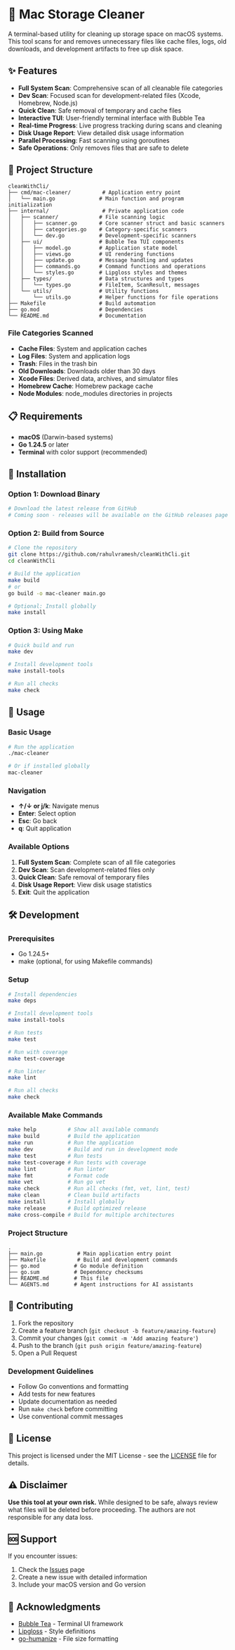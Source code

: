 
# 🧹 Mac Storage Cleaner

A terminal-based utility for cleaning up storage space on macOS systems. This tool scans for and removes unnecessary files like cache files, logs, old downloads, and development artifacts to free up disk space.

## ✨ Features

- **Full System Scan**: Comprehensive scan of all cleanable file categories
- **Dev Scan**: Focused scan for development-related files (Xcode, Homebrew, Node.js)
- **Quick Clean**: Safe removal of temporary and cache files
- **Interactive TUI**: User-friendly terminal interface with Bubble Tea
- **Real-time Progress**: Live progress tracking during scans and cleaning
- **Disk Usage Report**: View detailed disk usage information
- **Parallel Processing**: Fast scanning using goroutines
- **Safe Operations**: Only removes files that are safe to delete

## 📁 Project Structure

```
cleanWithCli/
├── cmd/mac-cleaner/          # Application entry point
│   └── main.go              # Main function and program initialization
├── internal/                 # Private application code
│   ├── scanner/             # File scanning logic
│   │   ├── scanner.go       # Core scanner struct and basic scanners
│   │   ├── categories.go    # Category-specific scanners
│   │   └── dev.go           # Development-specific scanners
│   ├── ui/                  # Bubble Tea TUI components
│   │   ├── model.go         # Application state model
│   │   ├── views.go         # UI rendering functions
│   │   ├── update.go        # Message handling and updates
│   │   ├── commands.go      # Command functions and operations
│   │   └── styles.go        # Lipgloss styles and themes
│   ├── types/               # Data structures and types
│   │   └── types.go         # FileItem, ScanResult, messages
│   └── utils/               # Utility functions
│       └── utils.go         # Helper functions for file operations
├── Makefile                 # Build automation
├── go.mod                   # Dependencies
└── README.md                # Documentation
```

### File Categories Scanned

- **Cache Files**: System and application caches
- **Log Files**: System and application logs
- **Trash**: Files in the trash bin
- **Old Downloads**: Downloads older than 30 days
- **Xcode Files**: Derived data, archives, and simulator files
- **Homebrew Cache**: Homebrew package cache
- **Node Modules**: node_modules directories in projects

## 📋 Requirements

- **macOS** (Darwin-based systems)
- **Go 1.24.5** or later
- **Terminal** with color support (recommended)

## 🚀 Installation

### Option 1: Download Binary
```bash
# Download the latest release from GitHub
# Coming soon - releases will be available on the GitHub releases page
```

### Option 2: Build from Source
```bash
# Clone the repository
git clone https://github.com/rahulvramesh/cleanWithCli.git
cd cleanWithCli

# Build the application
make build
# or
go build -o mac-cleaner main.go

# Optional: Install globally
make install
```

### Option 3: Using Make
```bash
# Quick build and run
make dev

# Install development tools
make install-tools

# Run all checks
make check
```

## 🎯 Usage

### Basic Usage
```bash
# Run the application
./mac-cleaner

# Or if installed globally
mac-cleaner
```

### Navigation
- **↑/↓ or j/k**: Navigate menus
- **Enter**: Select option
- **Esc**: Go back
- **q**: Quit application

### Available Options
1. **Full System Scan**: Complete scan of all file categories
2. **Dev Scan**: Scan development-related files only
3. **Quick Clean**: Safe removal of temporary files
4. **Disk Usage Report**: View disk usage statistics
5. **Exit**: Quit the application

## 🛠️ Development

### Prerequisites
- Go 1.24.5+
- make (optional, for using Makefile commands)

### Setup
```bash
# Install dependencies
make deps

# Install development tools
make install-tools

# Run tests
make test

# Run with coverage
make test-coverage

# Run linter
make lint

# Run all checks
make check
```

### Available Make Commands
```bash
make help          # Show all available commands
make build         # Build the application
make run           # Run the application
make dev           # Build and run in development mode
make test          # Run tests
make test-coverage # Run tests with coverage
make lint          # Run linter
make fmt           # Format code
make vet           # Run go vet
make check         # Run all checks (fmt, vet, lint, test)
make clean         # Clean build artifacts
make install       # Install globally
make release       # Build optimized release
make cross-compile # Build for multiple architectures
```

### Project Structure
```
.
├── main.go           # Main application entry point
├── Makefile          # Build and development commands
├── go.mod           # Go module definition
├── go.sum           # Dependency checksums
├── README.md        # This file
└── AGENTS.md        # Agent instructions for AI assistants
```

## 🤝 Contributing

1. Fork the repository
2. Create a feature branch (`git checkout -b feature/amazing-feature`)
3. Commit your changes (`git commit -m 'Add amazing feature'`)
4. Push to the branch (`git push origin feature/amazing-feature`)
5. Open a Pull Request

### Development Guidelines
- Follow Go conventions and formatting
- Add tests for new features
- Update documentation as needed
- Run `make check` before committing
- Use conventional commit messages

## 📄 License

This project is licensed under the MIT License - see the [LICENSE](LICENSE) file for details.

## ⚠️ Disclaimer

**Use this tool at your own risk.** While designed to be safe, always review what files will be deleted before proceeding. The authors are not responsible for any data loss.

## 🆘 Support

If you encounter issues:
1. Check the [Issues](https://github.com/rahulvramesh/cleanWithCli/issues) page
2. Create a new issue with detailed information
3. Include your macOS version and Go version

## 🙏 Acknowledgments

- [Bubble Tea](https://github.com/charmbracelet/bubbletea) - Terminal UI framework
- [Lipgloss](https://github.com/charmbracelet/lipgloss) - Style definitions
- [go-humanize](https://github.com/dustin/go-humanize) - File size formatting